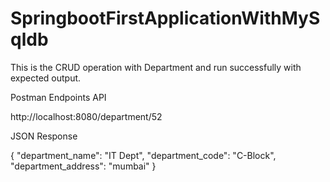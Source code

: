 # SpringbootFirstApplicationWithMySqldb



This is the CRUD operation with Department and run successfully with expected output.



Postman Endpoints  API

http://localhost:8080/department/52


JSON Response

{
"department_name": "IT Dept",
"department_code": "C-Block",
"department_address": "mumbai"
}


